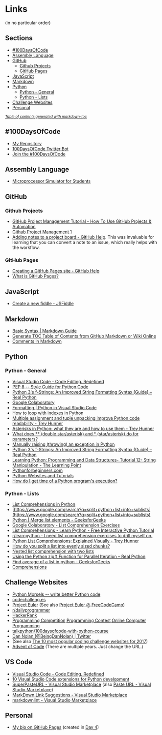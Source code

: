 # Links

(in no particular order)

## Sections

- [#100DaysOfCode](#-100daysofcode)
- [Assembly Language](#assembly-language)
- [GitHub](#github)
  * [Github Projects](#github-projects)
  * [GitHub Pages](#github-pages)
- [JavaScript](#javascript)
- [Markdown](#markdown)
- [Python](#python)
  * [Python - General](#python---general)
  * [Python - Lists](#python---lists)
- [Challenge Websites](#challenge-websites)
- [Personal](#personal)

<small><i><a href='http://ecotrust-canada.github.io/markdown-toc/'>Table of contents generated with markdown-toc</a></i></small>

## #100DaysOfCode

- [My Repository](https://github.com/pbeens/100DaysOfCode)
- [100DaysOfCode Twitter Bot](https://twitter.com/_100DaysOfCode)
- [Join the #100DaysOfCode](https://www.freecodecamp.org/news/join-the-100daysofcode-556ddb4579e4/)

## Assembly Language

- [Microprocessor Simulator for Students](http://www.softwareforeducation.com/sms32v50/)

## GitHub

### Github Projects

- [GitHub Project Management Tutorial - How To Use GitHub Projects & Automation](https://www.youtube.com/watch?v=ff5cBkPg-bQ)
- [Github Project Management 1](https://www.youtube.com/watch?v=RXEy6CFu9Hk)
- [Adding notes to a project board - GitHub Help](https://help.github.com/en/articles/adding-notes-to-a-project-board). This was invaluable for learning that you can convert a note to an issue, which really helps with the workflow.

### GitHub Pages

- [Creating a GitHub Pages site - GitHub Help](https://help.github.com/en/articles/creating-a-github-pages-site)
- [What is GitHub Pages?](https://www.youtube.com/watch?v=2MsN8gpT6jY)

## JavaScript

- [Create a new fiddle - JSFiddle](https://jsfiddle.net/)

## Markdown

- [Basic Syntax | Markdown Guide](https://www.markdownguide.org/basic-syntax/)
- [Generate TOC Table of Contents from GitHub Markdown or Wiki Online](http://ecotrust-canada.github.io/markdown-toc/)
- [Comments in Markdown](https://stackoverflow.com/questions/4823468/comments-in-markdown)

## Python

### Python - General

- [Visual Studio Code - Code Editing. Redefined](https://code.visualstudio.com/)
- [PEP 8 -- Style Guide for Python Code](https://www.python.org/dev/peps/pep-0008/)
- [Python 3&#39;s f-Strings: An Improved String Formatting Syntax (Guide) – Real Python](https://realpython.com/python-f-strings/)
- [Google Colaboratory](https://colab.research.google.com)
- [Formatting | Python in Visual Studio Code](https://donjayamanne.github.io/pythonVSCodeDocs/docs/formatting/)
- [How to loop with indexes in Python](http://treyhunner.com/2016/04/how-to-loop-with-indexes-in-python/)
- [Multiple assignment and tuple unpacking improve Python code readability - Trey Hunner](https://treyhunner.com/2018/03/tuple-unpacking-improves-python-code-readability/)
- [Asterisks in Python: what they are and how to use them - Trey Hunner](https://treyhunner.com/2018/10/asterisks-in-python-what-they-are-and-how-to-use-them/#Asterisks_for_packing_arguments_given_to_function)
- [What does ** (double star/asterisk) and * (star/asterisk) do for parameters?](https://stackoverflow.com/questions/36901/what-does-double-star-asterisk-and-star-asterisk-do-for-parameters/36908#36908)
- [Manually raising (throwing) an exception in Python](https://stackoverflow.com/questions/2052390/manually-raising-throwing-an-exception-in-python)
- [Python 3&#39;s f-Strings: An Improved String Formatting Syntax (Guide) – Real Python](https://realpython.com/python-f-strings/)
- [Learning Python: Programming and Data Structures- Tutorial 12- String Manipulation - The Learning Point](https://www.thelearningpoint.net/computer-science/learning-python-programming-and-data-structures/learning-python-programming-and-data-structures--tutorial-12--string-manipulation)
- [Pythonforbeginners.com](https://www.pythonforbeginners.com/)
- [Python Websites and Tutorials](https://www.pythonforbeginners.com/basics/python-websites-tutorials)
- [How do I get time of a Python program's execution?](https://stackoverflow.com/questions/1557571/how-do-i-get-time-of-a-python-programs-execution)

### Python - Lists

- [List Comprehensions in Python](https://www.pythonforbeginners.com/basics/list-comprehensions-in-python)
- [https://www.google.com/search?q=split+python+list+into+sublists](https://www.google.com/search?q=split+python+list+into+sublists)
- [Python | Merge list elements - GeeksforGeeks](https://www.geeksforgeeks.org/python-merge-list-elements/)
- [Google Colaboratory - List Comprehension Exercises](https://colab.research.google.com/drive/1fbmH9yDS5fzFcxEZMnUzmb3qCqGQoaEv)
- [List Comprehensions - Learn Python - Free Interactive Python Tutorial](https://www.learnpython.org/en/List_Comprehensions)
- [r/learnpython - I need list comprehension exercises to drill myself on.](https://www.reddit.com/r/learnpython/comments/4d2yl7/i_need_list_comprehension_exercises_to_drill/)
- [Python List Comprehensions: Explained Visually - Trey Hunner](https://treyhunner.com/2015/12/python-list-comprehensions-now-in-color/)
- [How do you split a list into evenly sized chunks?](https://stackoverflow.com/questions/312443/how-do-you-split-a-list-into-evenly-sized-chunks)
- [Nested list comprehension with two lists](https://stackoverflow.com/questions/16568056/nested-list-comprehension-with-two-lists)
- [Using the Python zip() Function for Parallel Iteration – Real Python](https://realpython.com/python-zip-function/)
- [Find average of a list in python - GeeksforGeeks](https://www.geeksforgeeks.org/find-average-list-python/)
- [Comprehensions](https://python-3-patterns-idioms-test.readthedocs.io/en/latest/Comprehensions.html)

## Challenge Websites

- [Python Morsels -- write better Python code](https://www.pythonmorsels.com)
- [codechalleng.es](https://codechalleng.es/bites/1/)
- [Project Euler](https://www.projecteuler.net/) (See also [Project Euler @ FreeCodeCamp](https://learn.freecodecamp.org/coding-interview-prep/project-euler))
- [r/dailyprogrammer](https://www.reddit.com/r/dailyprogrammer/)
- [HackerRank](https://www.hackerrank.com)
- [Programming Competition,Programming Contest,Online Computer Programming](https://www.codechef.com/)
- [talkpython/100daysofcode-with-python-course](https://github.com/talkpython/100daysofcode-with-python-course)
- [Dan Nolan (@BeingDanNolan) | Twitter](https://twitter.com/BeingDanNolan)
- (See also [The 10 most popular coding challenge websites for 2017](https://www.freecodecamp.org/news/the-10-most-popular-coding-challenge-websites-of-2016-fb8a5672d22f/))
- [Advent of Code](https://adventofcode.com/) (There are multiple years. Just change the URL.)

## VS Code

- [Visual Studio Code - Code Editing. Redefined](https://code.visualstudio.com/)
- [10 Visual Studio Code extensions for Python development](https://medium.com/issuehunt/10-visual-studio-code-extensions-for-python-development-be51fdde04c9)
- [SuperPasteURL - Visual Studio Marketplace](https://marketplace.visualstudio.com/items?itemName=alincode.SuperPasteURL) (also [Paste URL - Visual Studio Marketplace](https://marketplace.visualstudio.com/items?itemName=kukushi.pasteurl))
- [MarkDown Link Suggestions - Visual Studio Marketplace](https://marketplace.visualstudio.com/items?itemName=TomasHubelbauer.vscode-markdown-link-suggestions)
- [markdownlint - Visual Studio Marketplace](https://marketplace.visualstudio.com/items?itemName=DavidAnson.vscode-markdownlint)

## Personal

- [My bio on GitHub Pages](https://pbeens.github.io/) (created in [Day 4](Days/04/))
